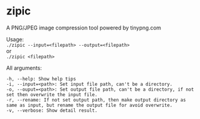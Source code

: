 # zipic
A PNG/JPEG image compression tool powered by tinypng.com

Usage:   
`./zipic --input=<filepath> --output=<filepath>`   
or   
`./zipic <filepath>`   

All arguments:

```
-h, --help: Show help tips
-i, --input=<path>: Set input file path, can't be a directory.
-o, --ouput=<path>: Set output file path, can't be a directory, if not set then overwrite the input file.
-r, --rename: If not set output path, then make output directory as same as input, but rename the output file for avoid overwrite.
-v, --verbose: Show detail result.
```

